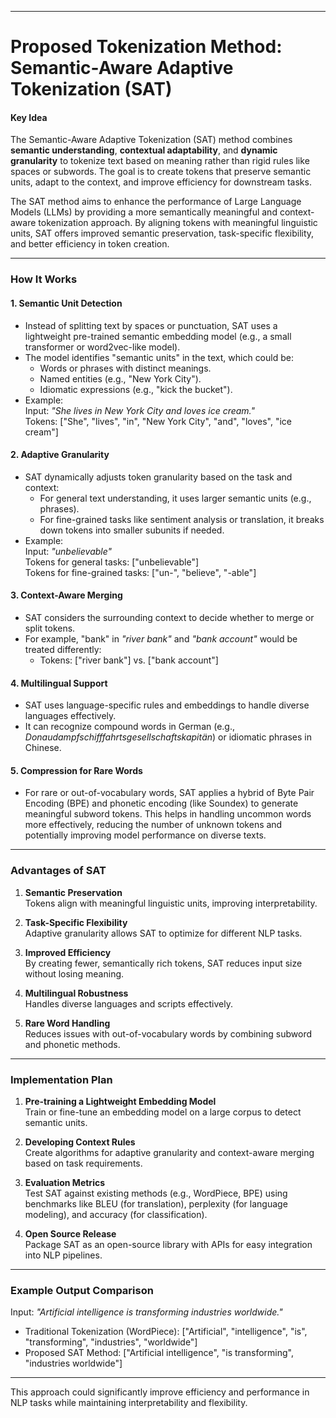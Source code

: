 
---

# **Proposed Tokenization Method: Semantic-Aware Adaptive Tokenization (SAT)**

#### **Key Idea**  
The Semantic-Aware Adaptive Tokenization (SAT) method combines **semantic understanding**, **contextual adaptability**, and **dynamic granularity** to tokenize text based on meaning rather than rigid rules like spaces or subwords. The goal is to create tokens that preserve semantic units, adapt to the context, and improve efficiency for downstream tasks.

The SAT method aims to enhance the performance of Large Language Models (LLMs) by providing a more semantically meaningful and context-aware tokenization approach. By aligning tokens with meaningful linguistic units, SAT offers improved semantic preservation, task-specific flexibility, and better efficiency in token creation.

---

### **How It Works**

#### 1. **Semantic Unit Detection**
   - Instead of splitting text by spaces or punctuation, SAT uses a lightweight pre-trained semantic embedding model (e.g., a small transformer or word2vec-like model).
   - The model identifies "semantic units" in the text, which could be:
     - Words or phrases with distinct meanings.
     - Named entities (e.g., "New York City").
     - Idiomatic expressions (e.g., "kick the bucket").
   - Example:  
     Input: *"She lives in New York City and loves ice cream."*  
     Tokens: ["She", "lives", "in", "New York City", "and", "loves", "ice cream"]

#### 2. **Adaptive Granularity**
   - SAT dynamically adjusts token granularity based on the task and context:
     - For general text understanding, it uses larger semantic units (e.g., phrases).
     - For fine-grained tasks like sentiment analysis or translation, it breaks down tokens into smaller subunits if needed.
   - Example:  
     Input: *"unbelievable"*  
     Tokens for general tasks: ["unbelievable"]  
     Tokens for fine-grained tasks: ["un-", "believe", "-able"]

#### 3. **Context-Aware Merging**
   - SAT considers the surrounding context to decide whether to merge or split tokens.
   - For example, "bank" in *"river bank"* and *"bank account"* would be treated differently:
     - Tokens: ["river bank"] vs. ["bank account"]

#### 4. **Multilingual Support**
   - SAT uses language-specific rules and embeddings to handle diverse languages effectively.
   - It can recognize compound words in German (e.g., *Donaudampfschifffahrtsgesellschaftskapitän*) or idiomatic phrases in Chinese.

#### 5. **Compression for Rare Words**
   - For rare or out-of-vocabulary words, SAT applies a hybrid of Byte Pair Encoding (BPE) and phonetic encoding (like Soundex) to generate meaningful subword tokens. This helps in handling uncommon words more effectively, reducing the number of unknown tokens and potentially improving model performance on diverse texts.

---

### **Advantages of SAT**
1. **Semantic Preservation**  
   Tokens align with meaningful linguistic units, improving interpretability.

2. **Task-Specific Flexibility**  
   Adaptive granularity allows SAT to optimize for different NLP tasks.

3. **Improved Efficiency**  
   By creating fewer, semantically rich tokens, SAT reduces input size without losing meaning.

4. **Multilingual Robustness**  
   Handles diverse languages and scripts effectively.

5. **Rare Word Handling**  
   Reduces issues with out-of-vocabulary words by combining subword and phonetic methods.

---

### **Implementation Plan**

1. **Pre-training a Lightweight Embedding Model**  
   Train or fine-tune an embedding model on a large corpus to detect semantic units.

2. **Developing Context Rules**  
   Create algorithms for adaptive granularity and context-aware merging based on task requirements.

3. **Evaluation Metrics**  
   Test SAT against existing methods (e.g., WordPiece, BPE) using benchmarks like BLEU (for translation), perplexity (for language modeling), and accuracy (for classification).

4. **Open Source Release**  
   Package SAT as an open-source library with APIs for easy integration into NLP pipelines.

---

### Example Output Comparison

Input: *"Artificial intelligence is transforming industries worldwide."*

- Traditional Tokenization (WordPiece): ["Artificial", "intelligence", "is", "transforming", "industries", "worldwide"]
- Proposed SAT Method: ["Artificial intelligence", "is transforming", "industries worldwide"]

---

This approach could significantly improve efficiency and performance in NLP tasks while maintaining interpretability and flexibility.
